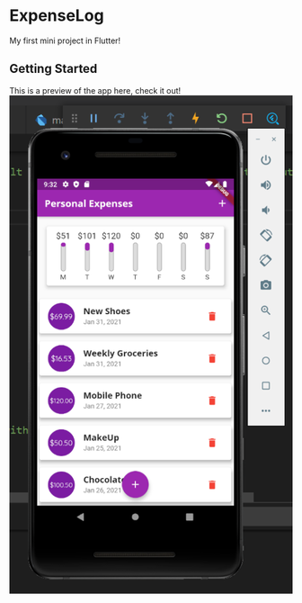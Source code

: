 # ExpenseLog
My first mini project in Flutter!


## Getting Started
This is a preview of the app here, check it out!
![Preview](https://github.com/ananya0504/ExpenseLog/blob/master/assets/images/preview.png)




